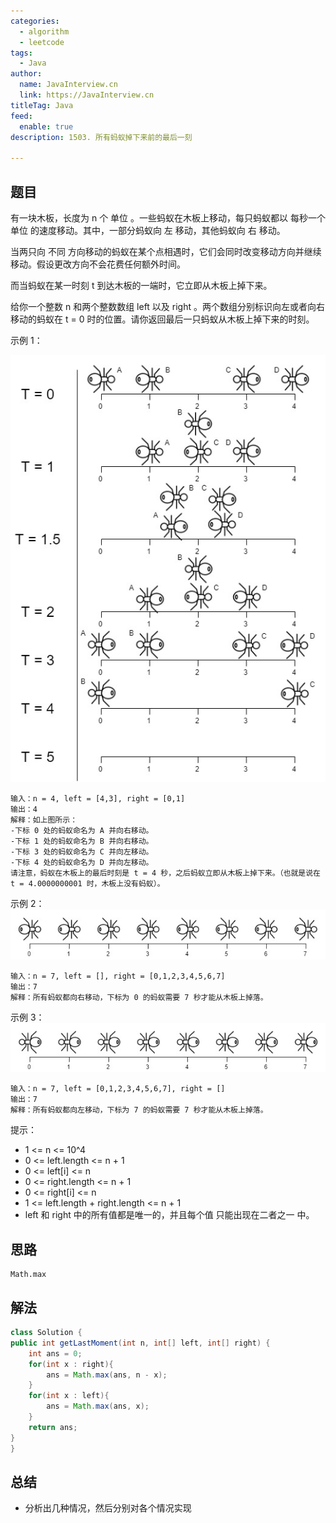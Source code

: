 ```yaml
---
categories:
  - algorithm
  - leetcode
tags:
  - Java
author: 
  name: JavaInterview.cn
  link: https://JavaInterview.cn
titleTag: Java
feed:
  enable: true
description: 1503. 所有蚂蚁掉下来前的最后一刻

---
```


## 题目
有一块木板，长度为 n 个 单位 。一些蚂蚁在木板上移动，每只蚂蚁都以 每秒一个单位 的速度移动。其中，一部分蚂蚁向 左 移动，其他蚂蚁向 右 移动。

当两只向 不同 方向移动的蚂蚁在某个点相遇时，它们会同时改变移动方向并继续移动。假设更改方向不会花费任何额外时间。

而当蚂蚁在某一时刻 t 到达木板的一端时，它立即从木板上掉下来。

给你一个整数 n 和两个整数数组 left 以及 right 。两个数组分别标识向左或者向右移动的蚂蚁在 t = 0 时的位置。请你返回最后一只蚂蚁从木板上掉下来的时刻。



示例 1：

![ants.jpg](../../../media/pictures/leetcode/ants.jpg)



    输入：n = 4, left = [4,3], right = [0,1]
    输出：4
    解释：如上图所示：
    -下标 0 处的蚂蚁命名为 A 并向右移动。
    -下标 1 处的蚂蚁命名为 B 并向右移动。
    -下标 3 处的蚂蚁命名为 C 并向左移动。
    -下标 4 处的蚂蚁命名为 D 并向左移动。
    请注意，蚂蚁在木板上的最后时刻是 t = 4 秒，之后蚂蚁立即从木板上掉下来。（也就是说在 t = 4.0000000001 时，木板上没有蚂蚁）。
示例 2：
![ants2.jpg](../../../media/pictures/leetcode/ants2.jpg)


    输入：n = 7, left = [], right = [0,1,2,3,4,5,6,7]
    输出：7
    解释：所有蚂蚁都向右移动，下标为 0 的蚂蚁需要 7 秒才能从木板上掉落。
示例 3：
![ants3.jpg](../../../media/pictures/leetcode/ants3.jpg)


    输入：n = 7, left = [0,1,2,3,4,5,6,7], right = []
    输出：7
    解释：所有蚂蚁都向左移动，下标为 7 的蚂蚁需要 7 秒才能从木板上掉落。


提示：

* 1 <= n <= 10^4
* 0 <= left.length <= n + 1
* 0 <= left[i] <= n
* 0 <= right.length <= n + 1
* 0 <= right[i] <= n
* 1 <= left.length + right.length <= n + 1
* left 和 right 中的所有值都是唯一的，并且每个值 只能出现在二者之一 中。


## 思路

    Math.max


## 解法
```java
class Solution {
public int getLastMoment(int n, int[] left, int[] right) {
    int ans = 0;
    for(int x : right){
        ans = Math.max(ans, n - x);
    }
    for(int x : left){
        ans = Math.max(ans, x);
    }
    return ans;
}
}

```

## 总结

- 分析出几种情况，然后分别对各个情况实现 
